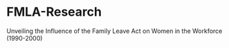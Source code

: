 # FMLA-Research
Unveiling the Influence of the Family Leave Act on Women in the Workforce (1990-2000) 
